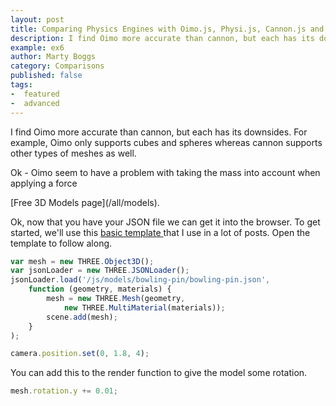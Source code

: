 ```yaml
---
layout: post
title: Comparing Physics Engines with Oimo.js, Physi.js, Cannon.js and Three.js
description: I find Oimo more accurate than cannon, but each has its downsides. For example, Oimo only supports cubes and spheres whereas cannon supports other types of meshes as well.
example: ex6
author: Marty Boggs
category: Comparisons
published: false
tags:
-  featured
-  advanced
---
```


I find Oimo more accurate than cannon, but each has its downsides. For example, Oimo only supports cubes and spheres whereas cannon supports other types of meshes as well.

Ok - Oimo seem to have a problem with taking the mass into account when applying a force


<!--more--> [Free 3D Models page](/all/models).

Ok, now that you have your JSON file we can get it into the browser. To get started, we'll use this <a href="{{site.url}}/threejs-world-blank-template.html" download="threejs-world-{{page.example}}.html">basic template <i class="fa fa-download"></i></a> that I use in a lot of posts. Open the template to follow along.

```javascript
var mesh = new THREE.Object3D();
var jsonLoader = new THREE.JSONLoader();
jsonLoader.load('/js/models/bowling-pin/bowling-pin.json',
	function (geometry, materials) {
		mesh = new THREE.Mesh(geometry,
			new THREE.MultiMaterial(materials));
		scene.add(mesh);
	}
);

camera.position.set(0, 1.8, 4);
```

You can add this to the render function to give the model some rotation.

```javascript
mesh.rotation.y += 0.01;
```
